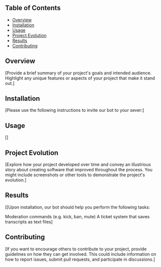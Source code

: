 ## Table of Contents

- [Overview](#overview)
- [Installation](#installation)
- [Usage](#usage)
- [Project Evolution](#project-evolution)
- [Results](#results)
- [Contributing](#contributing)


## Overview

[Provide a brief summary of your project's goals and intended audience. Highlight any unique features or aspects of your project that make it stand out.]

## Installation

[Please use the following instructions to invite our bot to your sever:]

## Usage
[]


## Project Evolution

[Explore how your project developed over time and convey an illustrious story about creating software that improved throughout the process. You might include screenshots or other tools to demonstrate the project's evolution.]

## Results

[[Upon installation, our bot should help you perform the following tasks:

Moderation commands (e.g. kick, ban, mute)
A ticket system that saves transcripts as text files]

## Contributing

[If you want to encourage others to contribute to your project, provide guidelines on how they can get involved. This could include information on how to report issues, submit pull requests, and participate in discussions.]

